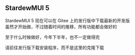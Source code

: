 ## StardewMUI 5
StardewMUI 5 现在可以在 Gitee 上的发行版中下载最新的开发版  
虽然才开始做，不过随着时间的推移，所有功能都会做好的

至于什么时候做好，今年下半年，也不一定做得完

请前往发行版下载安装程序，而不是这里的克隆下载
